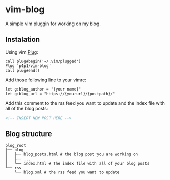 # vim-blog
A simple vim pluggin for working on my blog.
![]()
![]()
![]()

## Instalation
Using vim [Plug](https://github.com/junegunn/vim-plug):
```vim
call plug#begin('~/.vim/plugged')
Plug 'p4p1/vim-blog'
call plug#end()
```

Add those following line to your vimrc:
```vim
let g:blog_author = "{your name}"
let g:blog_url = "https://{yoururl}/{postpath}/"
```

Add this comment to the rss feed you want to update and the index file with all
of the blog posts:
```html
<!-- INSERT NEW POST HERE -->
```

## Blog structure
```
blog_root
├── blog
│   ├── blog_posts.html # the blog post you are working on
│   ├── ...
│   └── index.html # The index file with all of your blog posts
└── rss
    └── blog.xml # the rss feed you want to update
```
